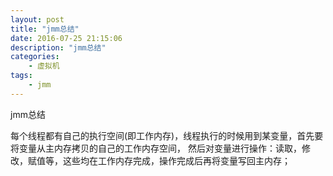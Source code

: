 ```yaml
---
layout: post
title: "jmm总结"
date: 2016-07-25 21:15:06 
description: "jmm总结"
categories: 
    - 虚拟机
tags:
    - jmm
---
```


jmm总结

<!--more-->

每个线程都有自己的执行空间(即工作内存)，线程执行的时候用到某变量，首先要将变量从主内存拷贝的自己的工作内存空间，
然后对变量进行操作：读取，修改，赋值等，这些均在工作内存完成，操作完成后再将变量写回主内存；
